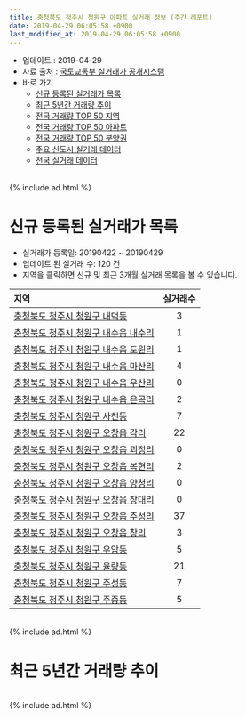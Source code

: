 ```yaml
---
title: 충청북도 청주시 청원구 아파트 실거래 정보 (주간 레포트)
date: 2019-04-29 06:05:58 +0900
last_modified_at: 2019-04-29 06:05:58 +0900
---
```


* 업데이트 : 2019-04-29
* 자료 출처 : [국토교통부 실거래가 공개시스템](http://rt.molit.go.kr)
* 바로 가기
    * [신규 등록된 실거래가 목록](#신규-등록된-실거래가-목록)
    * [최근 5년간 거래량 추이](#최근-5년간-거래량-추이)
    * [전국 거래량 TOP 50 지역](https://inasie.github.io/apt-trade-info/최근-3개월-전국에서-가장-거래가-많이-발생한-지역)
    * [전국 거래량 TOP 50 아파트](https://inasie.github.io/apt-trade-info/최근-3개월-전국에서-가장-거래가-많이-발생한-아파트)
    * [전국 거래량 TOP 50 분양권](https://inasie.github.io/apt-trade-info/최근-3개월-전국에서-가장-거래가-많이-발생한-분양권)
    * [주요 신도시 실거래 데이터](https://inasie.github.io/apt-trade-info/주요-신도시)
    * [전국 실거래 데이터](https://inasie.github.io/apt-trade-info/전국)

<br>
{% include ad.html %}
<br>

# 신규 등록된 실거래가 목록
* 실거래가 등록일: 20190422 ~ 20190429
* 업데이트 된 실거래 수: 120 건
* 지역을 클릭하면 신규 및 최근 3개월 실거래 목록을 볼 수 있습니다.


|지역|실거래수|
|:---|:---:|
|[충청북도 청주시 청원구 내덕동](https://inasie.github.io/apt-trade-info/충청북도-청주시-청원구-내덕동)|3|
|[충청북도 청주시 청원구 내수읍 내수리](https://inasie.github.io/apt-trade-info/충청북도-청주시-청원구-내수읍-내수리)|1|
|[충청북도 청주시 청원구 내수읍 도원리](https://inasie.github.io/apt-trade-info/충청북도-청주시-청원구-내수읍-도원리)|1|
|[충청북도 청주시 청원구 내수읍 마산리](https://inasie.github.io/apt-trade-info/충청북도-청주시-청원구-내수읍-마산리)|4|
|[충청북도 청주시 청원구 내수읍 우산리](https://inasie.github.io/apt-trade-info/충청북도-청주시-청원구-내수읍-우산리)|0|
|[충청북도 청주시 청원구 내수읍 은곡리](https://inasie.github.io/apt-trade-info/충청북도-청주시-청원구-내수읍-은곡리)|2|
|[충청북도 청주시 청원구 사천동](https://inasie.github.io/apt-trade-info/충청북도-청주시-청원구-사천동)|7|
|[충청북도 청주시 청원구 오창읍 각리](https://inasie.github.io/apt-trade-info/충청북도-청주시-청원구-오창읍-각리)|22|
|[충청북도 청주시 청원구 오창읍 괴정리](https://inasie.github.io/apt-trade-info/충청북도-청주시-청원구-오창읍-괴정리)|0|
|[충청북도 청주시 청원구 오창읍 복현리](https://inasie.github.io/apt-trade-info/충청북도-청주시-청원구-오창읍-복현리)|2|
|[충청북도 청주시 청원구 오창읍 양청리](https://inasie.github.io/apt-trade-info/충청북도-청주시-청원구-오창읍-양청리)|0|
|[충청북도 청주시 청원구 오창읍 장대리](https://inasie.github.io/apt-trade-info/충청북도-청주시-청원구-오창읍-장대리)|0|
|[충청북도 청주시 청원구 오창읍 주성리](https://inasie.github.io/apt-trade-info/충청북도-청주시-청원구-오창읍-주성리)|37|
|[충청북도 청주시 청원구 오창읍 창리](https://inasie.github.io/apt-trade-info/충청북도-청주시-청원구-오창읍-창리)|3|
|[충청북도 청주시 청원구 우암동](https://inasie.github.io/apt-trade-info/충청북도-청주시-청원구-우암동)|5|
|[충청북도 청주시 청원구 율량동](https://inasie.github.io/apt-trade-info/충청북도-청주시-청원구-율량동)|21|
|[충청북도 청주시 청원구 주성동](https://inasie.github.io/apt-trade-info/충청북도-청주시-청원구-주성동)|7|
|[충청북도 청주시 청원구 주중동](https://inasie.github.io/apt-trade-info/충청북도-청주시-청원구-주중동)|5|


<br>
{% include ad.html %}
<br>

# 최근 5년간 거래량 추이


<div style="width:100%;">
    <canvas id="deal_progress" height="200"></canvas>
</div>

<script>
new Chart(document.getElementById("deal_progress"), {
    type: 'line',
    data: {
        labels: ['201404','201405','201406','201407','201408','201409','201410','201411','201412','201501','201502','201503','201504','201505','201506','201507','201508','201509','201510','201511','201512','201601','201602','201603','201604','201605','201606','201607','201608','201609','201610','201611','201612','201701','201702','201703','201704','201705','201706','201707','201708','201709','201710','201711','201712','201801','201802','201803','201804','201805','201806','201807','201808','201809','201810','201811','201812','201901','201902','201903','201904'],
        datasets: [{
            label: '매매',
            pointRadius: 1,
            data: [239, 208, 204, 198, 244, 211, 261, 205, 214, 194, 195, 282, 229, 140, 170, 173, 166, 170, 172, 125, 119, 124, 151, 207, 146, 142, 166, 172, 171, 152, 232, 169, 185, 140, 168, 241, 156, 199, 208, 165, 182, 164, 151, 182, 155, 232, 202, 418, 194, 159, 230, 217, 186, 246, 417, 221, 170, 171, 172, 153, 82],
            borderColor: "rgba(255, 201, 14, 1)",
            backgroundColor: "rgba(255, 201, 14, 0.5)",
            fill: false,
            lineTension: 0
        },{
            label: '전월세',
            pointRadius: 1,
            data: [195, 179, 154, 152, 173, 156, 197, 155, 149, 192, 194, 277, 212, 164, 172, 163, 193, 174, 202, 218, 242, 241, 230, 297, 257, 226, 225, 209, 219, 234, 319, 242, 299, 223, 257, 301, 249, 210, 205, 218, 225, 245, 260, 248, 278, 286, 262, 344, 289, 235, 236, 269, 316, 323, 374, 378, 322, 331, 315, 340, 193],
            borderColor: "rgba(0, 141, 185, 1)",
            backgroundColor: "rgba(0, 141, 185, 0.5)",
            fill: false,
            lineTension: 0
        }
        ]
    },
    options: {
        responsive: true,
        title: {
            display: false
        },
        tooltips: {
            mode: 'index',
            intersect: false
        },
        hover: {
            mode: 'nearest',
            intersect: true
        },
        scales: {
            xAxes: [{
                display: true,
                scaleLabel: {
                    display: true,
                    labelString: '년/월'
                }
            }],
            yAxes: [{
                display: true,
                ticks: {
                    suggestedMin: 0,
                },
                scaleLabel: {
                    display: true,
                    labelString: '실거래 수'
                }
            }]
        }
    }
});

</script>


<br>
{% include ad.html %}
<br>

